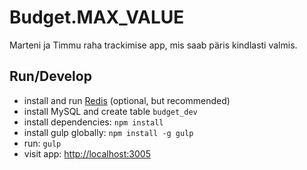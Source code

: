 Budget.MAX_VALUE
================

Marteni ja Timmu raha trackimise app, mis saab päris kindlasti valmis.

Run/Develop
-----------
* install and run [Redis](http://redis.io/) (optional, but recommended)
* install MySQL and create table `budget_dev`
* install dependencies: `npm install`
* install gulp globally: `npm install -g gulp`
* run: `gulp`
* visit app: [http://localhost:3005](http://localhost:3005)
